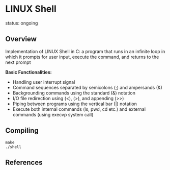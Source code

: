# LINUX Shell
status: ongoing

## Overview
Implementation of LINUX Shell in C: a program that runs in an infinite loop in which it prompts for user input, execute the command, and returns to the next prompt

**Basic Functionalities:**
- Handling user interrupt signal 
- Command sequences separated by semicolons (;) and ampersands (&)
- Backgrounding commands using the standard (&) notation
- I/O file redirection using (<), (>), and appending (>>)
- Piping between programs using the vertical bar (|) notation
- Execute both internal commands (ls, pwd, cd etc.) and external commands (using execvp system call)


## Compiling
```shell
make
./shell
```

## References



